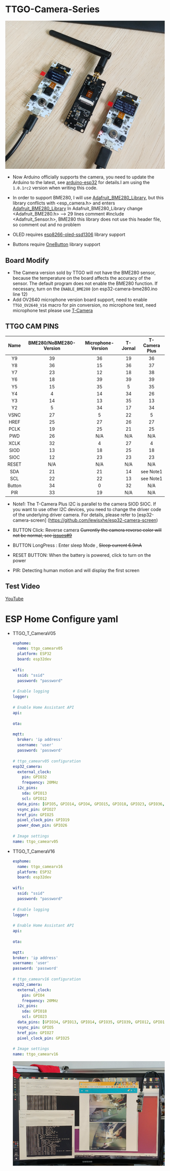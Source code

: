 TTGO-Camera-Series
=====================

![pic](image/1.png)

- Now Arduino officially supports the camera, you need to update the Arduino to the latest, see [arduino-esp32](https://github.com/espressif/arduino-esp32/releases) for details.I am using the `1.0.1rc2` version when writing this code.
  
- In order to support BME280, I will use [Adafruit_BME280_Library](https://github.com/adafruit/Adafruit_BME280_Library), but this library conflicts with <esp_camera.h> and enters [Adafruit_BME280_Library](https://github.com/adafruit/Adafruit_BME280_Library) In Adafruit_BME280_Library change <Adafruit_BME280.h> --> 29 lines comment #include <Adafruit_Sensor.h>, BME280 this library does not use this header file, so comment out and no problem

- OLED requires [esp8266-oled-ssd1306](https://github.com/ThingPulse/esp8266-oled-ssd1306) library support
  
- Buttons require [OneButton](https://github.com/mathertel/OneButton) library support

## Board Modify
- The Camera version sold by TTGO will not have the BME280 sensor, because the temperature on the board affects the accuracy of the sensor. The default program does not enable the BME280 function. If necessary, turn on the `ENABLE_BME280` (on esp32-camera-bme280.ino line 12)
- Add OV2640 microphone version board support, need to enable `TTGO_OV2640_V16` macro for pin conversion, no microphone test, need microphone test please use [T-Camera](https://github.com/Xinyuan-LilyGO/T-Camera)

## TTGO CAM PINS
|  Name  | BME280/NoBME280-Version | Microphone-Version | T-Jornal | T-Camera Plus |
| :----: | :---------------------: | :----------------: | :------: | :-----------: |
|   Y9   |           39            |         36         |    19    |      36       |
|   Y8   |           36            |         15         |    36    |      37       |
|   Y7   |           23            |         12         |    18    |      38       |
|   Y6   |           18            |         39         |    39    |      39       |
|   Y5   |           15            |         35         |    5     |      35       |
|   Y4   |            4            |         14         |    34    |      26       |
|   Y3   |           14            |         13         |    35    |      13       |
|   Y2   |            5            |         34         |    17    |      34       |
|  VSNC  |           27            |         5          |    22    |       5       |
|  HREF  |           25            |         27         |    26    |      27       |
|  PCLK  |           19            |         25         |    21    |      25       |
|  PWD   |           26            |        N/A         |   N/A    |      N/A      |
|  XCLK  |           32            |         4          |    27    |       4       |
|  SIOD  |           13            |         18         |    25    |      18       |
|  SIOC  |           12            |         23         |    23    |      23       |
| RESET  |           N/A           |        N/A         |   N/A    |      N/A      |
|  SDA   |           21            |         21         |    14    |   see Note1   |
|  SCL   |           22            |         22         |    13    |   see Note1   |
| Button |           34            |         0          |    32    |      N/A      |
|  PIR   |           33            |         19         |   N/A    |      N/A      |

- Note1:  The T-Camera Plus I2C is parallel to the camera SIOD SIOC. If you want to use other I2C devices, you need to change the driver code of the underlying driver camera. For details, please refer to [esp32-camera-screen] (https://github.com/lewisxhe/esp32-camera-screen)


* BUTTON Click: Reverse camera ~~Currently the camera reverse color will not be normal, see [issues#9](https://github.com/espressif/esp32-camera/issues/9)~~

* BUTTON LongPress : Enter sleep Mode , ~~Sleep current 6.9mA~~
  
* RESET BUTTON: When the battery is powered, click to turn on the power

* PIR: Detecting human motion and will display the first screen


## Test Video
[YouTube](https://www.youtube.com/watch?v=CibcsmurTbo)



# ESP Home Configure yaml

- TTGO_T_CameraV05
    ```yaml
    esphome:
      name: ttgo_camearv05
      platform: ESP32
      board: esp32dev

    wifi:
      ssid: "ssid"
      password: "password"

    # Enable logging
    logger:

    # Enable Home Assistant API
    api:

    ota:

    mqtt:
      broker: 'ip address'
      username: 'user'
      password: 'password'
    
    # ttgo_camearv05 configuration
    esp32_camera:
      external_clock:
        pin: GPIO32
        frequency: 20MHz
      i2c_pins:
        sda: GPIO13
        scl: GPIO12
      data_pins: [GPIO5, GPIO14, GPIO4, GPIO15, GPIO18, GPIO23, GPIO36, GPIO39]
      vsync_pin: GPIO27
      href_pin: GPIO25
      pixel_clock_pin: GPIO19
      power_down_pin: GPIO26

    # Image settings
    name: ttgo_camearv05
    ```

- TTGO_T_CameraV16
    ```yaml
    esphome:
      name: ttgo_camearv16
      platform: ESP32
      board: esp32dev

    wifi:
      ssid: "ssid"
      password: "password"

    # Enable logging
    logger:

    # Enable Home Assistant API
    api:

    ota:

    mqtt:
    broker: 'ip address'
    username: 'user'
    password: 'password'
    
    # ttgo_camearv16 configuration
    esp32_camera:
      external_clock:
        pin: GPIO4
        frequency: 20MHz
      i2c_pins:
        sda: GPIO18
        scl: GPIO23
      data_pins: [GPIO34, GPIO13, GPIO14, GPIO35, GPIO39, GPIO12, GPIO15, GPIO36]
      vsync_pin: GPIO5
      href_pin: GPIO27
      pixel_clock_pin: GPIO25

    # Image settings
    name: ttgo_camearv16
    ```
    ![](image/2.png)
